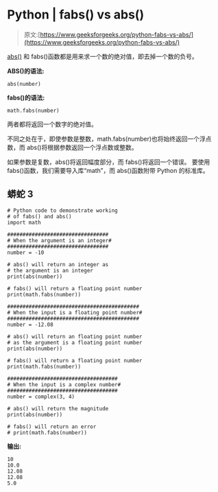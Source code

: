 # Python | fabs() vs abs()

> 原文:[https://www.geeksforgeeks.org/python-fabs-vs-abs/](https://www.geeksforgeeks.org/python-fabs-vs-abs/)

[abs()](https://www.geeksforgeeks.org/abs-in-python/) 和 fabs()函数都是用来求一个数的绝对值，即去掉一个数的负号。

**ABS()的语法:**

```
abs(number)
```

**fabs()的语法:**

```
math.fabs(number)
```

两者都将返回一个数字的绝对值。

不同之处在于，即使参数是整数，math.fabs(number)也将始终返回一个浮点数，而 abs()将根据参数返回一个浮点数或整数。

如果参数是复数，abs()将返回幅度部分，而 fabs()将返回一个错误。
要使用 fabs()函数，我们需要导入库“math”，而 abs()函数附带 Python 的标准库。

## 蟒蛇 3

```
# Python code to demonstrate working
# of fabs() and abs()
import math

#################################
# When the argument is an integer#
#################################
number = -10

# abs() will return an integer as
# the argument is an integer
print(abs(number))

# fabs() will return a floating point number
print(math.fabs(number))

###########################################
# When the input is a floating point number#
###########################################
number = -12.08

# abs() will return an floating point number
# as the argument is a floating point number
print(abs(number))

# fabs() will return a floating point number
print(math.fabs(number))

####################################
# When the input is a complex number#
####################################
number = complex(3, 4)

# abs() will return the magnitude
print(abs(number))

# fabs() will return an error
# print(math.fabs(number))
```

**输出:**

```
10
10.0
12.08
12.08
5.0
```